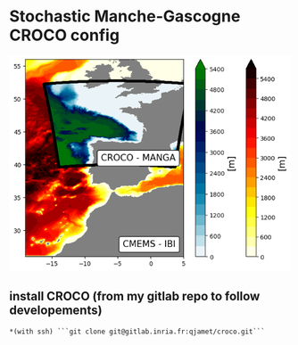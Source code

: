 # Stochastic Manche-Gascogne CROCO config

![Alt text](https://github.com/quentinjamet/Tuto/blob/main/Figure/comp_domain_MANGA_CMEMS-IBI.png "a title")

## install CROCO (from my gitlab repo to follow developements)
	*(with ssh) ```git clone git@gitlab.inria.fr:qjamet/croco.git```
